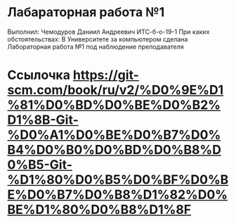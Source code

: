 # Лабараторная работа №1
Выполнил: Чемодуров Даниил Андреевич ИТС-б-о-19-1
При каких обстоятельствах: В Университете за компьютером сделана Лабораторная работа №1 под наблюдение преподавателя
# Ссылочка https://git-scm.com/book/ru/v2/%D0%9E%D1%81%D0%BD%D0%BE%D0%B2%D1%8B-Git-%D0%A1%D0%BE%D0%B7%D0%B4%D0%B0%D0%BD%D0%B8%D0%B5-Git-%D1%80%D0%B5%D0%BF%D0%BE%D0%B7%D0%B8%D1%82%D0%BE%D1%80%D0%B8%D1%8F
